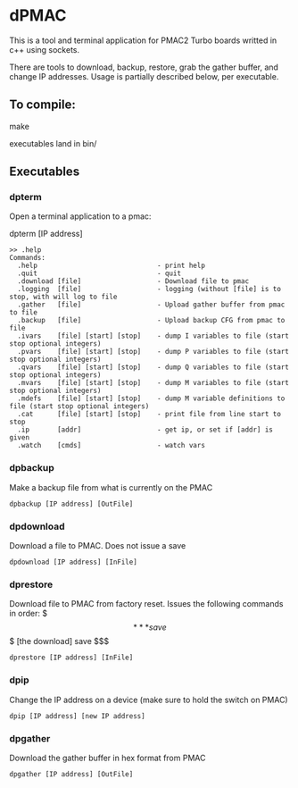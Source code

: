 # dPMAC

This is a tool and terminal application for PMAC2 Turbo boards writted in c++ using sockets.

There are tools to download, backup, restore, grab the gather buffer, and change IP addresses.  Usage is partially described below, per executable.

## To compile:
make

executables land in bin/

## Executables

### dpterm
Open a terminal application to a pmac:

dpterm [IP address]
```
>> .help
Commands:
  .help                              - print help
  .quit                              - quit
  .download [file]                   - Download file to pmac
  .logging  [file]                   - logging (without [file] is to stop, with will log to file
  .gather   [file]                   - Upload gather buffer from pmac to file
  .backup   [file]                   - Upload backup CFG from pmac to file
  .ivars    [file] [start] [stop]    - dump I variables to file (start stop optional integers)
  .pvars    [file] [start] [stop]    - dump P variables to file (start stop optional integers)
  .qvars    [file] [start] [stop]    - dump Q variables to file (start stop optional integers)
  .mvars    [file] [start] [stop]    - dump M variables to file (start stop optional integers)
  .mdefs    [file] [start] [stop]    - dump M variable definitions to file (start stop optional integers)
  .cat      [file] [start] [stop]    - print file from line start to stop
  .ip       [addr]                   - get ip, or set if [addr] is given
  .watch    [cmds]                   - watch vars
```
  
### dpbackup
Make a backup file from what is currently on the PMAC
```  
dpbackup [IP address] [OutFile]
```

### dpdownload
Download a file to PMAC.  Does not issue a save
```
dpdownload [IP address] [InFile]
```

### dprestore
Download file to PMAC from factory reset.  Issues the following commands in order:
$$$***
save
$$$
[the download]
save
$$$
```
dprestore [IP address] [InFile]
```

### dpip
Change the IP address on a device (make sure to hold the switch on PMAC)
```
dpip [IP address] [new IP address]
```

### dpgather
Download the gather buffer in hex format from PMAC
```
dpgather [IP address] [OutFile]
```
